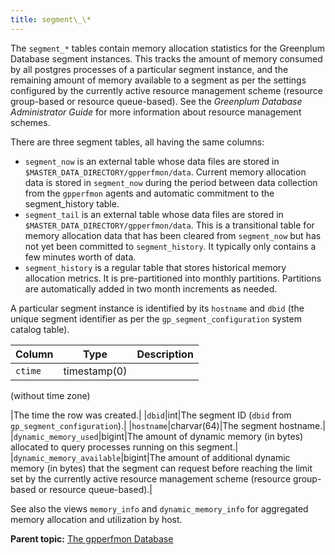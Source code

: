 ```yaml
---
title: segment\_\* 
---
```


The `segment_*` tables contain memory allocation statistics for the Greenplum Database segment instances. This tracks the amount of memory consumed by all postgres processes of a particular segment instance, and the remaining amount of memory available to a segment as per the settings configured by the currently active resource management scheme \(resource group-based or resource queue-based\). See the *Greenplum Database Administrator Guide* for more information about resource management schemes.

There are three segment tables, all having the same columns:

-   `segment_now` is an external table whose data files are stored in `$MASTER_DATA_DIRECTORY/gpperfmon/data`. Current memory allocation data is stored in `segment_now` during the period between data collection from the `gpperfmon` agents and automatic commitment to the segment\_history table.
-   `segment_tail` is an external table whose data files are stored in `$MASTER_DATA_DIRECTORY/gpperfmon/data`. This is a transitional table for memory allocation data that has been cleared from `segment_now` but has not yet been committed to `segment_history`. It typically only contains a few minutes worth of data.
-   `segment_history` is a regular table that stores historical memory allocation metrics. It is pre-partitioned into monthly partitions. Partitions are automatically added in two month increments as needed.

A particular segment instance is identified by its `hostname` and `dbid` \(the unique segment identifier as per the `gp_segment_configuration` system catalog table\).

|Column|Type|Description|
|------|----|-----------|
|`ctime`|timestamp\(0\)

 \(without time zone\)

|The time the row was created.|
|`dbid`|int|The segment ID \(`dbid` from `gp_segment_configuration`\).|
|`hostname`|charvar\(64\)|The segment hostname.|
|`dynamic_memory_used`|bigint|The amount of dynamic memory \(in bytes\) allocated to query processes running on this segment.|
|`dynamic_memory_available`|bigint|The amount of additional dynamic memory \(in bytes\) that the segment can request before reaching the limit set by the currently active resource management scheme \(resource group-based or resource queue-based\).|

See also the views `memory_info` and `dynamic_memory_info` for aggregated memory allocation and utilization by host.

**Parent topic:** [The gpperfmon Database](../gpperfmon/dbref.html)

